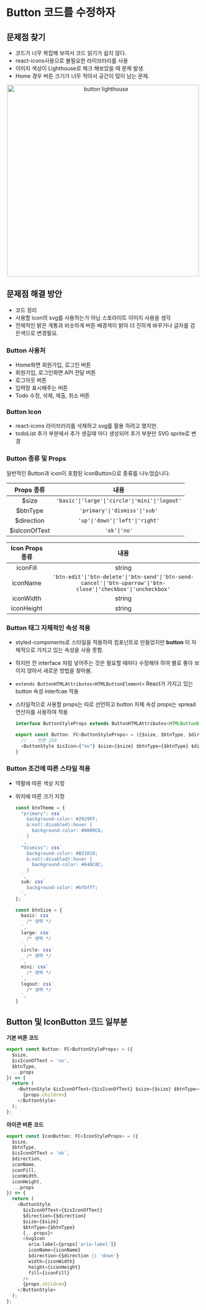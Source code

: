 # Button 코드를 수정하자

## 문제점 찾기

- 코드가 너무 복잡해 보여서 코드 읽기가 쉽지 않다.
- react-icons사용으로 불필요한 라이브러리를 사용
- 이미지 색상이 Lighthouse로 체크 해보았을 때 문제 발생.
- Home 경우 버튼 크기가 너무 작아서 공간이 많이 남는 문제.

<div align="center">
  <img alt="button lighthouse" src="https://github.com/codingjwp/mindpalace/assets/113403155/f1d6d7bf-902b-412e-b378-6c5ccd209048" width=500 />
</div>

## 문제점 해결 방안

- 코드 정리
- 사용할 icon의 svg를 사용하는가 아님 스포라이트 이미지 사용을 생각
- 전체적인 밝은 계통과 비슷하게 버튼 배경색이 밝아 더 진하게 바꾸거나 글자를 검은색으로 변경필요.

### Button 사용처

- Home화면 회원가입, 로그인 버튼
- 회원가입, 로그인화면 API 전달 버튼
- 로그아웃 버튼
- 입력창 표시해주는 버튼
- Todo 수정, 삭제, 제출, 취소 버튼

### Button Icon

- react-icons 라이브러리를 삭제하고 svg를 활용 하려고 했지만.
- todoList 추가 부분에서 추가 생길때 마다 생성되어 추가 부분만 SVG sprite로 변경

### Button 종류 및 Props

일반적인 Button과 icon이 포함된 IconButton으로 종류를 나누었습니다.

|Props 종류|내용|
|:---:|:---:|
|$size|`'basic'\|'large'\|'circle'\|'mini'\|'logout'`|
|$btnType|`'primary'\|'dismiss'\|'sub'`|
|$direction|`'up'\|'down'\|'left'\|'right'`|
|$isIconOfText|`'ok'\|'no'`|

|Icon Props 종류|내용|
|:---:|:---:|
|iconFill|string|
|iconName|`'btn-edit'\|'btn-delete'\|'btn-send'\|'btn-send-cancel'\|'btn-uparrow'\|'btn-close'\|'checkbox'\|'uncheckbox'`|
|iconWidth|string|
|iconHeight|string|

### Button 태그 자체적인 속성 적용

- styled-components로 스타일을 적용하여 컴포넌트로 만들었지만 **button** 이 자체적으로 가지고 있는 속성을 사용 못함.
- 하지만 전 interface 처럼 넣어주는 것은 필요할 때마다 수정해야 하여 별로 좋아 보이지 않아서 새로운 방법을 찾아봄.
- `extends ButtonHTMLAttributes<HTMLButtonElement>` React가 가지고 있는 button 속성 interfcae 적용
- 스타일적으로 사용할 props는 따로 선언하고 button 자체 속성 props는 spread 연산자를 사용하여 적용

  ```typescript
  interface ButtonStyleProps extends ButtonHTMLAttributes<HTMLButtonElement>

  export const Button: FC<ButtonStyleProps> = ({$size, $btnType, $direction, ...props}) => {
    // .. 반환 JSX
    <ButtonStyle $isIcon={"no"} $size={$size} $btnType={$btnType} $direction={$direction} {...props}>
  }
  ```

### Button 조건에 따른 스타일 적용

- 역활에 따른 색상 지정
- 위치에 따른 크기 지정

  ```typescript
  const btnTheme = {
    "primary": css`
      background-color: #2929FF;
      &:not(:disabled):hover {
        background-color: #0000C6;
      }
    `,
    "dismiss": css`
      background-color: #B31010;
      &:not(:disabled):hover {
        background-color: #840C0C;
      }
    `,
    sub: css`
      background-color: #bfbfff;
    `,
  };

  const btnSize = {
    basic: css`
      /* 생략 */
    `,
    large: css`
      /* 생략 */
    `,
    circle: css`
      /* 생략 */
    `,
    mini: css`
      /* 생략 */
    `,
    logout: css`
      /* 생략 */
    `,
  }
  ```

## Button 및 IconButton 코드 일부분

**기본 버튼 코드**

```typescript
export const Button: FC<ButtonStyleProps> = ({
  $size,
  $isIconOfText = 'no',
  $btnType,
  ...props
}) => {
  return (
    <ButtonStyle $isIconOfText={$isIconOfText} $size={$size} $btnType={$btnType} {...props}>
      {props.children}
    </ButtonStyle>
  );
};
```

**아이콘 버튼 코드**

```typescript
export const IconButton: FC<IconStyleProps> = ({
  $size,
  $btnType,
  $isIconOfText = 'ok',
  $direction,
  iconName,
  iconFill,
  iconWidth,
  iconHeight,
  ...props
}) => {
  return (
    <ButtonStyle
      $isIconOfText={$isIconOfText}
      $direction={$direction}
      $size={$size}
      $btnType={$btnType}
      {...props}>
      <SvgIcon
        aria-label={props['aria-label']}
        iconName={iconName}
        $direction={$direction || 'down'}
        width={iconWidth}
        height={iconHeight}
        fill={iconFill}
      />
      {props.children}
    </ButtonStyle>
  );
};
```
